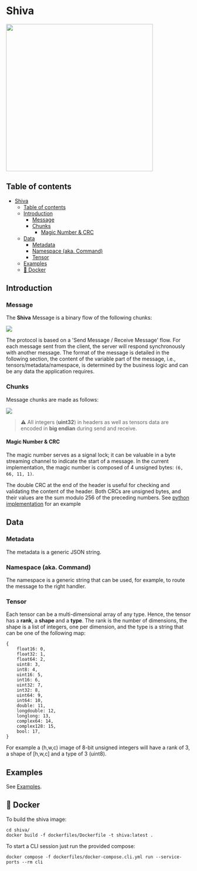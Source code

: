 # Shiva

<img src='docs/images/logo.jpeg' height=400 width=400 />


## Table of contents

- [Shiva](#shiva)
  - [Table of contents](#table-of-contents)
  - [Introduction](#introduction)
    - [Message](#message)
    - [Chunks](#chunks)
      - [Magic Number \& CRC](#magic-number--crc)
  - [Data](#data)
    - [Metadata](#metadata)
    - [Namespace (aka. Command)](#namespace-aka-command)
    - [Tensor](#tensor)
  - [Examples](#examples)
  - [:whale2: Docker](#whale2-docker)



## Introduction

### Message

The **Shiva** Message is a binary flow of the following chunks:

<img src='docs/images/Message.png'/>

The protocol is based on a 'Send Message / Receive Message' flow. For each message sent from the client, the server will respond synchronously with another message. The format of the message is detailed in the following section, the content of the variable part of the message, i.e., tensors/metadata/namespace, is determined by the business logic and can be any data the application requires.

### Chunks

Message chunks are made as follows:

<img src='docs/images/MessageZoom.png' />

<br>

> :warning: All integers (**uint32**) in headers as well as tensors data are encoded in **big endian** during send and receive.

#### Magic Number & CRC

The magic number serves as a signal lock; it can be valuable in a byte streaming channel to indicate the start of a message. In the current implementation, the magic number is composed of 4 unsigned bytes: `(6, 66, 11, 1)`.

The double CRC at the end of the header is useful for checking and validating the content of the header. Both CRCs are unsigned bytes, and their values are the sum modulo 256 of the preceding numbers. See [python implementation](https://github.com/eyecan-ai/shiva/blob/f4d29ecc9c97ee5984b8128f20c1e2b3f32a98e4/shiva/__init__.py#L151) for an example

## Data

### Metadata

The metadata is a generic JSON string.

### Namespace (aka. Command)

The namespace is a generic string that can be used, for example, to route the message to the right handler.

### Tensor

Each tensor can be a multi-dimensional array of any type. Hence, the tensor has a **rank**, a **shape** and a **type**. The rank is the number of dimensions, the shape is a list of integers, one per dimension, and the type is a string that can be one of the following map:

```
{
    float16: 0,
    float32: 1,
    float64: 2,
    uint8: 3,
    int8: 4,
    uint16: 5,
    int16: 6,
    uint32: 7,
    int32: 8,
    uint64: 9,
    int64: 10,
    double: 11,
    longdouble: 12,
    longlong: 13,
    complex64: 14,
    complex128: 15,
    bool: 17,
}
```

For example a (h,w,c) image of 8-bit unsigned integers will have a rank of 3, a shape of [h,w,c] and a type of 3 (uint8).

## Examples

See [Examples](examples/README.md).


## :whale2: Docker

To build the shiva image:
``` console
cd shiva/
docker build -f dockerfiles/Dockerfile -t shiva:latest .
```

To start a CLI session just run the provided compose:

```console
docker compose -f dockerfiles/docker-compose.cli.yml run --service-ports --rm cli
```